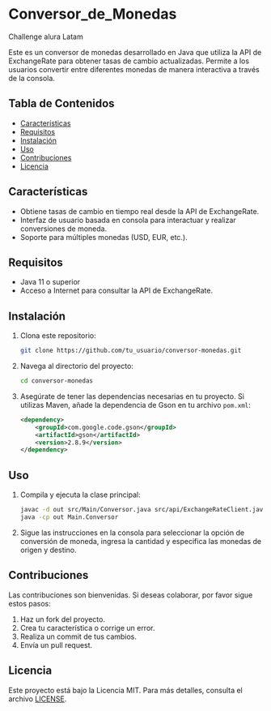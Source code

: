 # Conversor_de_Monedas
Challenge alura Latam

Este es un conversor de monedas desarrollado en Java que utiliza la API de ExchangeRate para obtener tasas de cambio actualizadas. Permite a los usuarios convertir entre diferentes monedas de manera interactiva a través de la consola.

## Tabla de Contenidos

- [Características](#características)
- [Requisitos](#requisitos)
- [Instalación](#instalación)
- [Uso](#uso)
- [Contribuciones](#contribuciones)
- [Licencia](#licencia)

## Características

- Obtiene tasas de cambio en tiempo real desde la API de ExchangeRate.
- Interfaz de usuario basada en consola para interactuar y realizar conversiones de moneda.
- Soporte para múltiples monedas (USD, EUR, etc.).

## Requisitos

- Java 11 o superior
- Acceso a Internet para consultar la API de ExchangeRate.

## Instalación

1. Clona este repositorio:
   ```bash
   git clone https://github.com/tu_usuario/conversor-monedas.git
   ```
   
2. Navega al directorio del proyecto:
   ```bash
   cd conversor-monedas
   ```

3. Asegúrate de tener las dependencias necesarias en tu proyecto. Si utilizas Maven, añade la dependencia de Gson en tu archivo `pom.xml`:
   ```xml
   <dependency>
       <groupId>com.google.code.gson</groupId>
       <artifactId>gson</artifactId>
       <version>2.8.9</version>
   </dependency>
   ```

## Uso

1. Compila y ejecuta la clase principal:
   ```bash
   javac -d out src/Main/Conversor.java src/api/ExchangeRateClient.java
   java -cp out Main.Conversor
   ```

2. Sigue las instrucciones en la consola para seleccionar la opción de conversión de moneda, ingresa la cantidad y especifica las monedas de origen y destino.

## Contribuciones

Las contribuciones son bienvenidas. Si deseas colaborar, por favor sigue estos pasos:

1. Haz un fork del proyecto.
2. Crea tu característica o corrige un error.
3. Realiza un commit de tus cambios.
4. Envía un pull request.

## Licencia

Este proyecto está bajo la Licencia MIT. Para más detalles, consulta el archivo [LICENSE](LICENSE).
